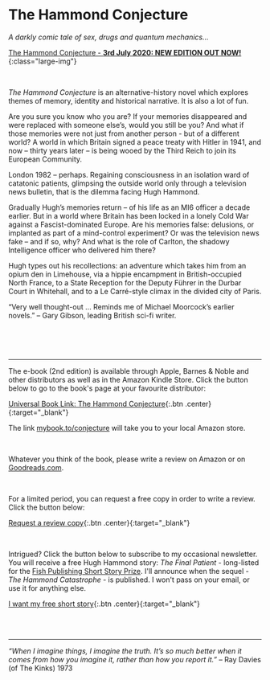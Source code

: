 ﻿---
layout: home
menu: home
---

# The Hammond Conjecture
*A darkly comic tale of sex, drugs and quantum mechanics…*

[The Hammond Conjecture - **3rd July 2020: NEW EDITION OUT NOW!**](/assets/img/hammond.png){:class="large-img"}

<br/>

*The Hammond Conjecture* is an alternative-history novel which explores themes of memory, identity and historical narrative. It is also a lot of fun.

Are you sure you know who you are? If your memories disappeared and were replaced with someone else’s, would you still be you? And what if those memories were not just from another person - but of a different world? A world in which Britain signed a peace treaty with Hitler in 1941, and now – thirty years later – is being wooed by the Third Reich to join its European Community.

London 1982 – perhaps. Regaining consciousness in an isolation ward of catatonic patients, glimpsing the outside world only through a television news bulletin, that is the dilemma facing Hugh Hammond.

Gradually Hugh’s memories return – of his life as an MI6 officer a decade earlier. But in a world where Britain has been locked in a lonely Cold War against a Fascist-dominated Europe. Are his memories false: delusions, or implanted as part of a mind-control experiment? Or was the television news fake – and if so, why? And what is the role of Carlton, the shadowy Intelligence officer who delivered him there?

Hugh types out his recollections: an adventure which takes him from an opium den in Limehouse, via a hippie encampment in British-occupied North France, to a State Reception for the Deputy Führer in the Durbar Court in Whitehall, and to a Le Carré-style climax in the divided city of Paris.

“Very well thought-out … Reminds me of Michael Moorcock’s earlier novels.” – Gary Gibson, leading British sci-fi writer.

​
<br/>
<br/>
<br/>

---

The e-book (2nd edition) is available through Apple, Barnes & Noble and other distributors as well as in the Amazon Kindle Store. Click the button below to go to the book's page at your favourite distributor:

[Universal Book Link: The Hammond Conjecture](https://books2read.com/u/4Dyygr){:.btn .center}{:target="_blank"}

The link [mybook.to/conjecture](https://mybook.to/conjecture) will take you to your local Amazon store. 

<br/>

Whatever you think of the book, please write a review on Amazon or on [Goodreads.com](https://www.goodreads.com/book/show/48593207-the-hammond-conjecture). 

<br/>

For a limited period, you can request a free copy in order to write a review. Click the button below:


[Request a review copy](https://storyoriginapp.com/reviewcopies/954ef05e-6c4c-4c12-a423-03fd9161d0ef){:.btn .center}{:target="_blank"}

<br/>

Intrigued? Click the button below to subscribe to my occasional newsletter. You will receive a free Hugh Hammond story: *The Final Patient* - long-listed for the [Fish Publishing Short Story Prize](https://www.fishpublishing.com/2020/03/16/short-story-prize-2019-20-results-short-long-lists/#long). I'll announce when the sequel - *The Hammond Catastrophe* - is published. I won't pass on your email, or use it for anything else.


[I want my free short story](https://mailchi.mp/b0fc2207af03/newsletter-signup){:.btn .center}{:target="_blank"}

<br/>
<br/>

---
_“When I imagine things, I imagine the truth. It’s so much better when it comes from how you imagine it, rather than how you report it.”_ – Ray Davies (of The Kinks) 1973
